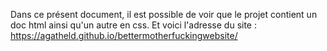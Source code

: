 Dans ce présent document, il est possible de voir que le projet contient un doc html ainsi qu'un autre en css.
Et voici l'adresse du site : https://agatheld.github.io/bettermotherfuckingwebsite/
